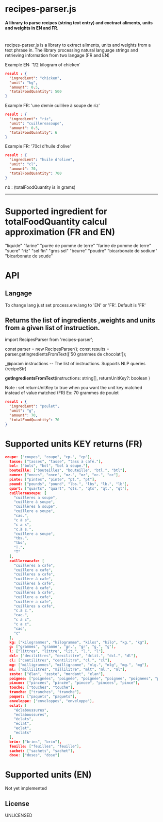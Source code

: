 # recipes-parser.js

#### A library to parse recipes (string text entry) and exctract aliments, units and weights in EN and FR.

#

recipes-parser.js is a library to extract aliments, units and weights from a text phrase in. The library processing natural language strings and retrieving information from two langage (FR and EN)

Example EN: '1/2 kilogram of chicken'

```json
result : {
  "ingredient": "chicken",
  "unit": "kg",
  "amount": 0.5,
  "totalFoodQuantity": 500
}
```

Example FR: 'une demie cuillère à soupe de riz'

```json
result : {
  "ingredient": "riz",
  "unit": "cuillereasoupe",
  "amount": 0.5,
  "totalFoodQuantity": 6
}
```

Example FR: '70cl d'huile d'olive'

```json
result : {
  "ingredient": "huile d'olive",
  "unit": "cl",
  "amount": 70,
  "totalFoodQuantity": 700
}
```

nb : (totalFoodQuantity is in grams)

---

# Supported ingredient for totalFoodQuantity calcul approximation (FR and EN)

"liquide"
"farine"
"purée de pomme de terre"
"farine de pomme de terre"
"sucre"
"riz"
"sel fin"
"gros sel"
"beurre"
"poudre"
"bicarbonate de sodium"
"bicarbonate de soude"

# API

## Langage

To change lang just set process.env.lang to 'EN' or 'FR'. Default is 'FR'

## Returns the list of ingredients ,weights and units from a given list of instruction.

import RecipesParser from 'recipes-parser';

const parser = new RecipesParser();
const results = parser.getIngredientsFromText(['50 grammes de chocolat']);

\_@param instructions -- The list of instructions. Supports NLP queries (recipeStr)

**getIngredientsFromText**(instructions: string[], returnUnitKey?: boolean )

Note : set returnUnitKey to true when you want the unit key matched instead of value matched (FR)
Ex: 70 grammes de poulet

```json
result : {
  "ingredient": "poulet",
  "unit": "g",
  "amount": 70,
  "totalFoodQuantity": 70
}
```

# Supported units KEY returns (FR)

```json
coupe: ["coupes", "coupe", "cp.", "cp"],
  tasse: ["tasses", "tasse", "tass à café."],
  bol: ["bols", "bol", "bol à soupe."],
  bouteille: ["bouteilles", "bouteille", "btl.", "btl"],
  ounce: ["onces", "once", "oz.", "oz", "oc.", "oc"],
  pinte: ["pintes", "pinte", "pt.", "pt"],
  pound: ["pounds", "pound", "lbs.", "lbs", "lb.", "lb"],
  quart: ["quarts", "quart", "qts.", "qts", "qt.", "qt"],
  cuillereasoupe: [
    "cuilleres a soupe",
    "cuillère à soupe",
    "cuillères à soupe",
    "cuillere a soupe",
    "cas.",
    "c à s",
    "c a s",
    "c.à s.",
    "cuillere a soupe",
    "tbs.",
    "tbs",
    "T.",
    "T"
  ],
  cuillereacafe: [
    "cuilleres a cafe",
    "cuillere a cafe",
    "cuilleres a cafe",
    "cuillère à cafe",
    "cuillères à cafe",
    "cuillére à cafe",
    "cuilléres à cafe",
    "cuillere a cafe",
    "cuillère a cafe",
    "cuillères a cafe",
    "c.à c.",
    "cac.",
    "c à c",
    "c a c",
    "cac",
    "c"
  ],
  kg: ["kilogrammes", "kilogramme", "kilos", "kilo", "kg.", "kg"],
  g: ["grammes", "gramme", "gr.", "gr", "g.", "g"],
  l: ["littres", "littre", "lit.", "l.", "l"],
  dcl: ["decilittres", "decilittre", "dclit.", "dcl.", "dl"],
  cl: ["centilitres", "centilitre", "cl.", "cl"],
  mg: ["milligrammes", "milligramme", "mlg.", "mlg", "mg.", "mg"],
  ml: ["millilitres", "millilitre", "mlt", "ml.", "ml"],
  zeste: ["élan", "zeste", "mordant", "elan"],
  poignee: ["poignées", "poignée", "poignée", "poignee", "poignees", "poigne"],
  pincee: ["pincées", "pincée", "pincee", "pincees", "pince"],
  touche: ["touches", "touche"],
  tranche: ["tranches", "tranche"],
  paquet: ["paquets", "paquets"],
  enveloppe: ["enveloppes", "enveloppe"],
  eclat: [
    "éclaboussures",
    "eclaboussures",
    "éclats",
    "éclat",
    "eclat",
    "eclats"
  ],
  brin: ["brins", "brin"],
  feuille: ["feuilles", "feuille"],
  sachet: ["sachets", "sachet"],
  dose: ["doses", "dose"]
```

# Supported units (EN)

Not yet implemented

## License

UNLICENSED
